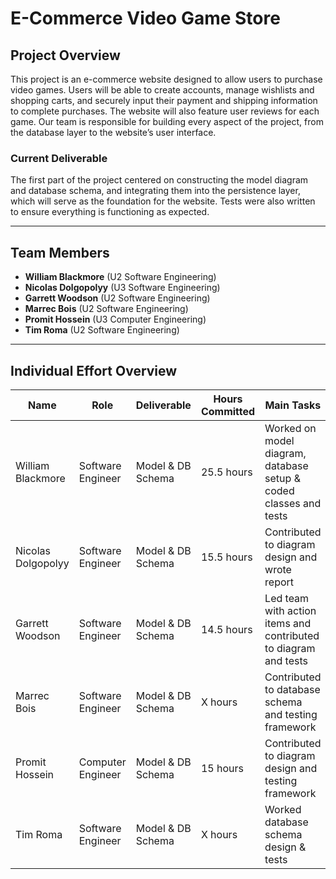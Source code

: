 # E-Commerce Video Game Store

## Project Overview

This project is an e-commerce website designed to allow users to purchase video games. Users will be able to create accounts, manage wishlists and shopping carts, and securely input their payment and shipping information to complete purchases. The website will also feature user reviews for each game. Our team is responsible for building every aspect of the project, from the database layer to the website’s user interface.

### Current Deliverable

The first part of the project centered on constructing the model diagram and database schema, and integrating them into the persistence layer, which will serve as the foundation for the website. Tests were also written to ensure everything is functioning as expected.

---

## Team Members

- **William Blackmore** (U2 Software Engineering)
- **Nicolas Dolgopolyy** (U3 Software Engineering)
- **Garrett Woodson** (U2 Software Engineering)
- **Marrec Bois** (U2 Software Engineering)
- **Promit Hossein** (U3 Computer Engineering)
- **Tim Roma** (U2 Software Engineering)

---

## Individual Effort Overview

| Name                | Role                    | Deliverable           | Hours Committed | Main Tasks                                          |
|---------------------|-------------------------|-----------------------|-----------------|-----------------------------------------------------|
| William Blackmore   | Software Engineer        | Model & DB Schema     | 25.5 hours         | Worked on model diagram, database setup & coded classes and tests  |
| Nicolas Dolgopolyy  | Software Engineer        | Model & DB Schema     | 15.5 hours         | Contributed to diagram design and wrote report |
| Garrett Woodson     | Software Engineer        | Model & DB Schema     | 14.5 hours         | Led team with action items and contributed to diagram and tests |
| Marrec Bois         | Software Engineer        | Model & DB Schema     | X hours         | Contributed to database schema and testing framework  |
| Promit Hossein      | Computer Engineer        | Model & DB Schema     | 15 hours         | Contributed to diagram design and testing framework |
| Tim Roma            | Software Engineer        | Model & DB Schema     | X hours         | Worked database schema design & tests  |

